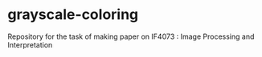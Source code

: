 # grayscale-coloring
Repository for the task of making paper on IF4073 : Image Processing and Interpretation
